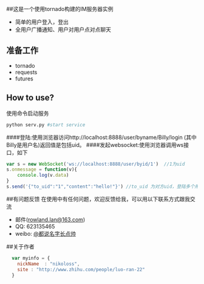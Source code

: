 ##这是一个使用tornado构建的IM服务器实例

* 简单的用户登入，登出
* 全用户广播通知、用户对用户点对点聊天

## 准备工作

* tornado
* requests
* futures

## How to use?
使用命令启动服务
```bash
python serv.py #start service

```
####登陆:使用浏览器访问http://localhost:8888/user/byname/Billy/login (其中Billy是用户名)返回值是包括uid。
####发起websocket:使用浏览器调用ws接口，如下
```javascript
var s = new WebSocket('ws://localhost:8888/user/byid/1')  //1为uid
s.onmessage = function(v){
    console.log(v.data)
}
s.send('{"to_uid":"1","content":"hello!"}') //to_uid 为对方uid，登陆多个用户之后使用
```


##有问题反馈
在使用中有任何问题，欢迎反馈给我，可以用以下联系方式跟我交流

* 邮件(rowland.lan@163.com)
* QQ: 623135465
* weibo: [@都说名字长点帅](http://weibo.com/u/2461323585)


##关于作者

```javascript
  var myinfo = {
    nickName  : "nikoloss",
    site : "http://www.zhihu.com/people/luo-ran-22"
  }
```